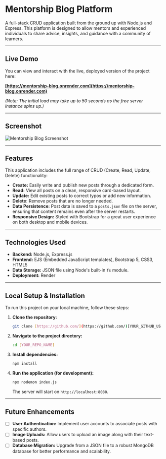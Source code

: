 # Mentorship Blog Platform

A full-stack CRUD application built from the ground up with Node.js and Express. This platform is designed to allow mentors and experienced individuals to share advice, insights, and guidance with a community of learners.

---

## Live Demo

You can view and interact with the live, deployed version of the project here:

**[https://mentorship-blog.onrender.com](https://mentorship-blog.onrender.com)**

*(Note: The initial load may take up to 50 seconds as the free server instance spins up.)*

---

## Screenshot

![Mentorship Blog Screenshot]([LINK_TO_YOUR_SCREENSHOT_HERE])

---

## Features

This application includes the full range of CRUD (Create, Read, Update, Delete) functionality:

-   **Create:** Easily write and publish new posts through a dedicated form.
-   **Read:** View all posts on a clean, responsive card-based layout.
-   **Update:** Edit existing posts to correct typos or add new information.
-   **Delete:** Remove posts that are no longer needed.
-   **Data Persistence:** Post data is saved to a `posts.json` file on the server, ensuring that content remains even after the server restarts.
-   **Responsive Design:** Styled with Bootstrap for a great user experience on both desktop and mobile devices.

---

## Technologies Used

-   **Backend:** Node.js, Express.js
-   **Frontend:** EJS (Embedded JavaScript templates), Bootstrap 5, CSS3, HTML5
-   **Data Storage:** JSON file using Node's built-in `fs` module.
-   **Deployment:** Render

---

## Local Setup & Installation

To run this project on your local machine, follow these steps:

1.  **Clone the repository:**
    ```bash
    git clone [https://github.com/](https://github.com/)[YOUR_GITHUB_USERNAME]/[YOUR_REPO_NAME].git
    ```

2.  **Navigate to the project directory:**
    ```bash
    cd [YOUR_REPO_NAME]
    ```

3.  **Install dependencies:**
    ```bash
    npm install
    ```

4.  **Run the application (for development):**
    ```bash
    npx nodemon index.js
    ```
    The server will start on `http://localhost:8080`.

---

## Future Enhancements

-   [ ] **User Authentication:** Implement user accounts to associate posts with specific authors.
-   [ ] **Image Uploads:** Allow users to upload an image along with their text-based posts.
-   [ ] **Database Migration:** Upgrade from a JSON file to a robust MongoDB database for better performance and scalability.
